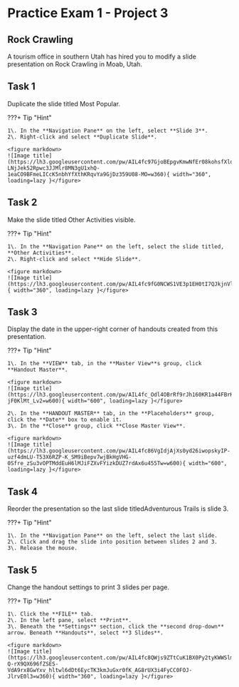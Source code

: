 # Practice Exam 1 - Project 3

## Rock Crawling
A tourism office in southern Utah has hired you to modify a slide presentation on Rock Crawling in Moab, Utah.  

## Task 1
 
Duplicate the slide titled Most Popular.  

???+ Tip "Hint"

    1\. In the **Navigation Pane** on the left, select **Slide 3**.  
    2\. Right-click and select **Duplicate Slide**.  
    
    <figure markdown>
    ![Image title](https://lh3.googleusercontent.com/pw/AIL4fc97GjoBEpgvKmwNfEr08kohsfXlqv9igQUF6OmPKw-LNjJek52Rpwc3JJMlr8MN3gU1xhQ-1eaCO9BFmeLICcK5nbhYfXthKRqvYa9GjDz359U08-MO=w360){ width="360", loading=lazy }</figure>

## Task 2

Make the slide titled Other Activities visible.  

???+ Tip "Hint"

    1\. In the **Navigation Pane** on the left, select the slide titled, **Other Activities**.  
    2\. Right-click and select **Hide Slide**.  
    
    <figure markdown>
    ![Image title](https://lh3.googleusercontent.com/pw/AIL4fc9fG0NCWS1VE3p1EH0tI7QJkjnVl1zyYTTfv983vjMK2SfeRRfYlOM2Amwyp0cIct2oHGpa7gEtMjZf0REhT8ryxic9QIydW8ujNxegX41DLMDosCQV=w360){ width="360", loading=lazy }</figure>

## Task 3

Display the date in the upper-right corner of handouts created from this presentation.  

???+ Tip "Hint"

    1\. In the **VIEW** tab, in the **Master View**s group, click **Handout Master**.  

    <figure markdown>
    ![Image title](https://lh3.googleusercontent.com/pw/AIL4fc_Odl4OBrRf9rJh160KR1a44FBrK2vHaVPFbOtElo4DB7IyOnonHDSKWgemTYRPuxuc1uqGefve3Z1ak1Pt2wiELk03l4CyE8hBeoP_-jF0KlMt_Lv2=w600){ width="600", loading=lazy }</figure>

    2\. In the **HANDOUT MASTER** tab, in the **Placeholders** group, click the **Date** box to enable it.  
    3\. In the **Close** group, click **Close Master View**.  
    
    <figure markdown>
    ![Image title](https://lh3.googleusercontent.com/pw/AIL4fc86VgIdjAjXs0yd26iwopskyIP-uzf4dmLU-T53X6RZP-K_SM9iBepv7wjBkHgVHG-0Sfre_zSu3vOPTMddEuH6lMJiFZXvFYizkDUZ7rdAx6u455Tw=w600){ width="600", loading=lazy }</figure>

## Task 4

Reorder the presentation so the last slide titledAdventurous Trails is slide 3.  

???+ Tip "Hint"

    1\. In the **Navigation Pane** on the left, select the last slide.  
    2\. Click and drag the slide into position between slides 2 and 3.  
    3\. Release the mouse.  

## Task 5

Change the handout settings to print 3 slides per page.  

???+ Tip "Hint"

    1\. Click the **FILE** tab.  
    2\. In the left pane, select **Print**.  
    3\. Beneath the **Settings** section, click the **second drop-down** arrow. Beneath **Handouts**, select **3 Slides**.  

    <figure markdown>
    ![Image title](https://lh3.googleusercontent.com/pw/AIL4fc8QWjs9ZTtCuK1BX0Py2tyKWWSlmz40n-Q-rX9QX696fZSES-VdA9rx8GwYxv_hltwl6dDt6EycTK3kmJuGxr0fK_AG8rUX3i4FyCC0FOJ-JlrvE0l3=w360){ width="360", loading=lazy }</figure>